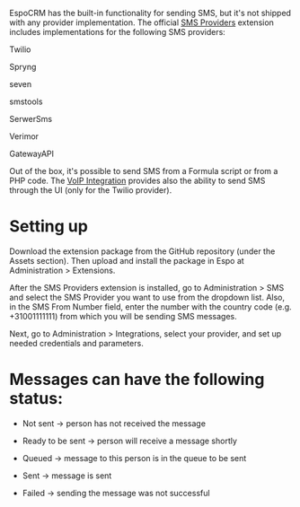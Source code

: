 EspoCRM has the built-in functionality for sending SMS, but it's not shipped with any provider implementation. The official [SMS Providers](https://github.com/espocrm/ext-sms-providers/) extension includes implementations for the following SMS providers:

  Twilio
  
  Spryng
  
  seven
  
  smstools
  
  SerwerSms
  
  Verimor
  
  GatewayAPI

Out of the box, it's possible to send SMS from a Formula script or from a PHP code. The [VoIP Integration](https://www.espocrm.com/extensions/voip-integration/) provides also the ability to send SMS through the UI (only for the Twilio provider).


# Setting up # 
Download the extension package from the GitHub repository (under the Assets section). Then upload and install the package in Espo at Administration > Extensions.

After the SMS Providers extension is installed, go to Administration > SMS and select the SMS Provider you want to use from the dropdown list. Also, in the SMS From Number field, enter the number with the country code (e.g. +31001111111) from which you will be sending SMS messages.

Next, go to Administration > Integrations, select your provider, and set up needed credentials and parameters.

# Messages can have the following status: # 

  - Not sent -> person has not received the message 

  - Ready to be sent -> person will receive a message shortly 

  - Queued -> message to this person is in the queue to be sent 

  - Sent -> message is sent 

  - Failed -> sending the message was not successful 
